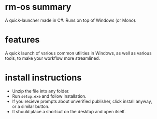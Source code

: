 # rm-os summary
A quick-launcher made in C#. Runs on top of Windows (or Mono).
# features
A quick launch of various common utilities in Windows, as well as various tools, to make your workflow more streamlined.
# install instructions
- Unzip the file into any folder.
- Run `setup.exe` and follow installation.
- If you recieve prompts about unverified publisher, click install anyway, or a similar button.
- It should place a shortcut on the desktop and open itself.
